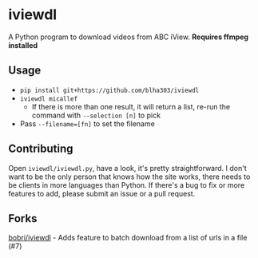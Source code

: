 iviewdl
=======

A Python program to download videos from ABC iView. **Requires ffmpeg installed**

Usage
-----

* `pip install git+https://github.com/blha303/iviewdl`
* `iviewdl micallef`
  * If there is more than one result, it will return a list, re-run the command with `--selection [n]` to pick
* Pass `--filename=[fn]` to set the filename

Contributing
------------

Open `iviewdl/iviewdl.py`, have a look, it's pretty straightforward. I don't want to be the only person that knows how the site works, there needs to be clients in more languages than Python. If there's a bug to fix or more features to add, please submit an issue or a pull request.

Forks
-----

[bobri/iviewdl](https://github.com/bobri/iviewdl) - Adds feature to batch download from a list of urls in a file (#7)
